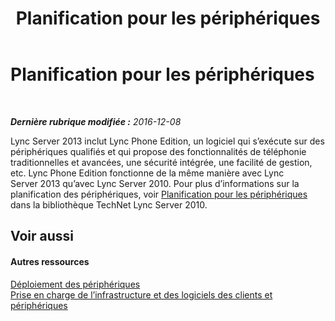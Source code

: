 ﻿---
title: Planification pour les périphériques
TOCTitle: Planification pour les périphériques
ms:assetid: 76f7f6a2-52dd-411d-a6ec-5ed5b6124f3e
ms:mtpsurl: https://technet.microsoft.com/fr-fr/library/Gg398583(v=OCS.15)
ms:contentKeyID: 49297765
ms.date: 12/10/2016
mtps_version: v=OCS.15
ms.translationtype: HT
---

# Planification pour les périphériques

 

_**Dernière rubrique modifiée :** 2016-12-08_

Lync Server 2013 inclut Lync Phone Edition, un logiciel qui s’exécute sur des périphériques qualifiés et qui propose des fonctionnalités de téléphonie traditionnelles et avancées, une sécurité intégrée, une facilité de gestion, etc. Lync Phone Edition fonctionne de la même manière avec Lync Server 2013 qu’avec Lync Server 2010. Pour plus d’informations sur la planification des périphériques, voir [Planification pour les périphériques](http://go.microsoft.com/fwlink/?linkid=256483%26clcid=0x40c) dans la bibliothèque TechNet Lync Server 2010.

## Voir aussi

#### Autres ressources

[Déploiement des périphériques](http://go.microsoft.com/fwlink/?linkid=256484%26clcid=0x40c)  
[Prise en charge de l’infrastructure et des logiciels des clients et périphériques](http://go.microsoft.com/fwlink/?linkid=256482%26clcid=0x40c)

